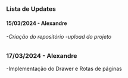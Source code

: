 <h3>Lista de Updates</h3>
<h4>15/03/2024 - Alexandre</h4>
<h6>  -Criação do repositório 
  -upload do projeto</h6>

<h3>17/03/2024 - Alexandre</h3>
<p>  -Implementação do Drawer e Rotas de páginas</p>
